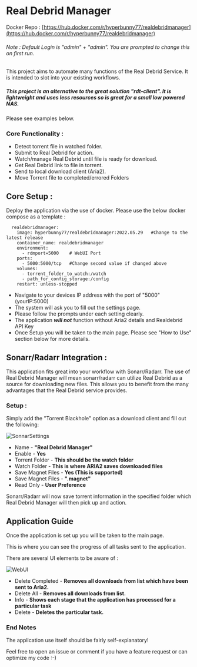 # Real Debrid Manager

Docker Repo : [https://hub.docker.com/r/hyperbunny77/realdebridmanager](https://hub.docker.com/r/hyperbunny77/realdebridmanager)

###### Note : Default Login is "admin" + "admin". You are prompted to change this on first run.

This project aims to automate many functions of the Real Debrid Service.
It is intended to slot into your existing workflows.

##### This project is an alternative to the great solution "rdt-client". It is lightweight and uses less resources so is great for a small low powered NAS.

Please see examples below.

### __**Core Functionality :**__

* Detect torrent file in watched folder.
* Submit to Real Debrid for action.
* Watch/manage Real Debrid until file is ready for download.
* Get Real Debrid link to file in torrent.
* Send to local download client (Aria2).
* Move Torrent file to completed/errored Folders

## Core Setup :

Deploy the application via the use of docker. Please use the below docker compose as a template :

```
  realdebridmanager:
    image: hyperbunny77/realdebridmanager:2022.05.29   #Change to the latest release
    container_name: realdebridmanager
    environment:
      - rdmport=5000    # WebUI Port
    ports:
      - 5000:5000/tcp 	#Change second value if changed above
    volumes:
      - torrent_folder_to_watch:/watch
      - path_for_config_storage:/config
    restart: unless-stopped
```
* Navigate to your devices IP address with the port of "5000" (yourIP:5000)
* The system will ask you to fill out the settings page.
* Please follow the prompts under each setting clearly.
* The application **_will not_** function without Aria2 details and Realdebrid API Key
* Once Setup you will be taken to the main page. Please see "How to Use" section below for more details.


## Sonarr/Radarr Integration :

This application fits great into your workflow with Sonarr/Radarr.
The use of Real Debrid Manager will mean sonarr/radarr can utilize Real Debrid
as a source for downloading new files. This allows you to benefit from the many
advantages that the Real Debrid service provides.

### Setup :

Simply add the "Torrent Blackhole" option as a download client and fill out the following:


![SonnarSettings](https://user-images.githubusercontent.com/106483937/171043989-bcd89731-ab02-4ae9-90dc-59143e9cccb0.png)

* Name -  **"Real Debrid Manager"**
* Enable - **Yes**
* Torrent Folder - **This should be the watch folder**
* Watch Folder - **This is where ARIA2 saves downloaded files**
* Save Magnet Files - **Yes (This is supported)**
* Save Magnet Files - **".magnet"**
* Read Only - **User Preference**

Sonarr/Radarr will now save torrent information in the specified folder which Real Debrid Manager
will then pick up and action. 


## Application Guide 


Once the application is set up you will be taken to the main page.

This is where you can see the progress of all tasks sent to the application.

There are several UI elements to be aware of :

![WebUI](https://user-images.githubusercontent.com/106483937/171043994-4e158e2f-078c-42aa-89e2-47b343c47dd2.png)


* Delete Completed - **Removes all downloads from list which have been sent to Aria2.**
* Delete All - **Removes all downloads from list.** 
* Info - **Shows each stage that the application has processed for a particular task**
* Delete - **Deletes the particular task.** 

### End Notes

The application use itself should be fairly self-explanatory!

Feel free to open an issue or comment if you have a feature request or can optimize my code :-)

